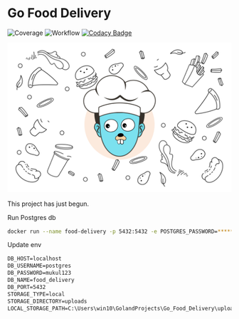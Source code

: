 # Go Food Delivery

![Coverage](https://img.shields.io/badge/Coverage-29.3%25-red)
![Workflow](https://github.com/mukulmantosh/Go_Food_Delivery/actions/workflows/test.yaml/badge.svg)
[![Codacy Badge](https://app.codacy.com/project/badge/Grade/04452c54468446dfbcc566604e69f379)](https://app.codacy.com?utm_source=gh&utm_medium=referral&utm_content=&utm_campaign=Badge_grade)

![background](./misc/images/background.png)

This project has just begun.


Run Postgres db

```bash
docker run --name food-delivery -p 5432:5432 -e POSTGRES_PASSWORD=****** -d postgres
```


Update env

```
DB_HOST=localhost
DB_USERNAME=postgres
DB_PASSWORD=mukul123
DB_NAME=food_delivery
DB_PORT=5432
STORAGE_TYPE=local
STORAGE_DIRECTORY=uploads
LOCAL_STORAGE_PATH=C:\Users\win10\GolandProjects\Go_Food_Delivery\uploads
```